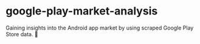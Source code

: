 # google-play-market-analysis
Gaining insights into the Android app market by using scraped Google Play Store data. 📱
